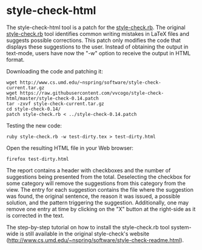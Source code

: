 # style-check-html
The style-check-html tool is a patch for the [style-check.rb](http://www.cs.umd.edu/~nspring/software/style-check-readme.html).
The original [style-check.rb](http://www.cs.umd.edu/~nspring/software/style-check-readme.html) tool identifies common writing mistakes in LaTeX files and suggests possible corrections.
This patch only modifies the code that displays these suggestions to the user. Instead of obtaining the output in text-mode, users have now the "-w" option to receive the output in HTML format.

Downloading the code and patching it:
```
wget http://www.cs.umd.edu/~nspring/software/style-check-current.tar.gz
wget https://raw.githubusercontent.com/vvcogo/style-check-html/master/style-check-0.14.patch
tar -zxvf style-check-current.tar.gz
cd style-check-0.14/
patch style-check.rb < ../style-check-0.14.patch
```

Testing the new code:
```
ruby style-check.rb -w test-dirty.tex > test-dirty.html
```

Open the resulting HTML file in your Web browser:
```
firefox test-dirty.html
```

The report contains a header with checkboxes and the number of suggestions being presented from the total.
Deselecting the checkbox for some category will remove the suggestions from this category from the view.
The entry for each suggestion contains the file where the suggestion was found, the original sentence, the reason it was issued, a possible solution, and the pattern triggering the suggestion.
Additionally, one may remove one entry at time by clicking on the "X" button at the right-side as it is corrected in the text.

The step-by-step tutorial on how to install the style-check.rb tool system-wide is still available in the original style-check's website (http://www.cs.umd.edu/~nspring/software/style-check-readme.html).


